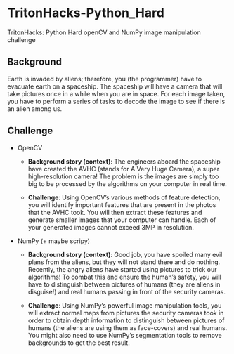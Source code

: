 # TritonHacks-Python_Hard
TritonHacks: Python Hard openCV and NumPy image manipulation challenge

## Background

Earth is invaded by aliens; therefore, you (the programmer) have to evacuate earth on a spaceship. The spaceship will have a camera that will take pictures 
once in a while when you are in space. For each image taken, you have to perform a series of tasks to decode the image to see if there is an alien among us.

## Challenge

- OpenCV

  - **Background story (context)**: The engineers aboard the spaceship have created the AVHC (stands for A Very Huge Camera), a super high-resolution camera! 
  The problem is the images are simply too big to be processed by the algorithms on your computer in real time.

  - **Challenge**: Using OpenCV’s various methods of feature detection, you will identify important features that are present in the photos that the AVHC took. 
  You will then extract these features and generate smaller images that your computer can handle. Each of your generated images cannot exceed 3MP in resolution.

- NumPy (+ maybe scripy)

  - **Background story (context)**: Good job, you have spoiled many evil plans from the aliens, but they will not stand there and do nothing. 
  Recently, the angry aliens have started using pictures to trick our algorithms! To combat this and ensure the human’s safety, 
  you will have to distinguish between pictures of humans (they are aliens in disguise!) and real humans passing in front of the security cameras.

  - **Challenge**: Using NumPy’s powerful image manipulation tools, you will extract normal maps from pictures the security cameras took in order to 
  obtain depth information to distinguish between pictures of humans (the aliens are using them as face-covers) and real humans. 
  You might also need to use NumPy’s segmentation tools to remove backgrounds to get the best result.
  
